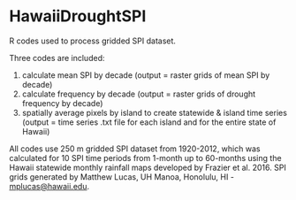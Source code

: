 # HawaiiDroughtSPI
R codes used to process gridded SPI dataset.

Three codes are included: 
1) calculate mean SPI by decade (output = raster grids of mean SPI by decade)
2) calculate frequency by decade (output = raster grids of drought frequency by decade)
3) spatially average pixels by island to create statewide & island time series (output = time series .txt file for each island and for the entire state of Hawaii)

All codes use 250 m gridded SPI dataset from 1920-2012, which was calculated for 10 SPI time periods from 1-month up to 60-months using the Hawaii statewide monthly rainfall maps developed by Frazier et al. 2016. SPI grids generated by Matthew Lucas, UH Manoa, Honolulu, HI - mplucas@hawaii.edu.
